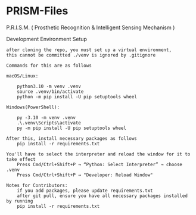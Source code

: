 # PRISM-Files
P.R.I.S.M. ( Prosthetic Recognition & Intelligent Sensing Mechanism )

Development Environment Setup

    after cloning the repo, you must set up a virtual environment, 
    this cannot be committed ./venv is ignored by .gitignore

    Commands for this are as follows
    
    macOS/Linux:

        python3.10 -m venv .venv
        source .venv/bin/activate
        python -m pip install -U pip setuptools wheel

    Windows(PowerShell):

        py -3.10 -m venv .venv
        .\.venv\Scripts\activate
        py -m pip install -U pip setuptools wheel

    After this, install necessary packages as follows
        pip install -r requirements.txt

    You'll have to select the interpreter and reload the window for it to take effect
        Press Cmd/Ctrl+Shift+P → “Python: Select Interpreter” → choose .venv
        Press Cmd/Ctrl+Shift+P → "Developer: Reload Window"

    Notes for Contributors:
        if you add packages, please update requirements.txt
        after git pull, ensure you have all necessary packages installed by running 
        pip install -r requirements.txt